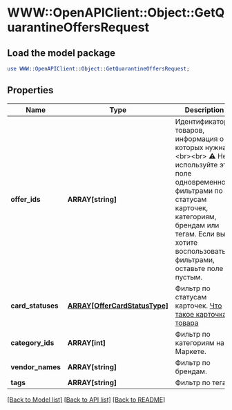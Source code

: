 # WWW::OpenAPIClient::Object::GetQuarantineOffersRequest

## Load the model package
```perl
use WWW::OpenAPIClient::Object::GetQuarantineOffersRequest;
```

## Properties
Name | Type | Description | Notes
------------ | ------------- | ------------- | -------------
**offer_ids** | **ARRAY[string]** | Идентификаторы товаров, информация о которых нужна. &lt;br&gt;&lt;br&gt; ⚠️ Не используйте это поле одновременно с фильтрами по статусам карточек, категориям, брендам или тегам. Если вы хотите воспользоваться фильтрами, оставьте поле пустым.  | [optional] 
**card_statuses** | [**ARRAY[OfferCardStatusType]**](OfferCardStatusType.md) | Фильтр по статусам карточек.  [Что такое карточка товара](https://yandex.ru/support/marketplace/assortment/content/index.html)  | [optional] 
**category_ids** | **ARRAY[int]** | Фильтр по категориям на Маркете. | [optional] 
**vendor_names** | **ARRAY[string]** | Фильтр по брендам. | [optional] 
**tags** | **ARRAY[string]** | Фильтр по тегам. | [optional] 

[[Back to Model list]](../README.md#documentation-for-models) [[Back to API list]](../README.md#documentation-for-api-endpoints) [[Back to README]](../README.md)


